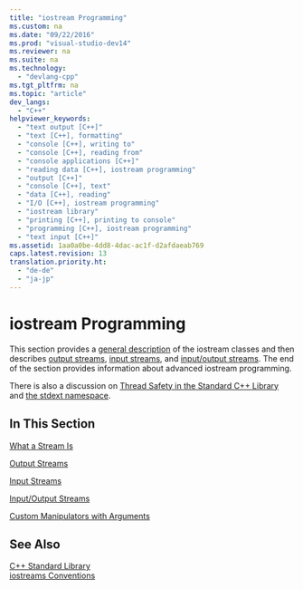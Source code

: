```yaml
---
title: "iostream Programming"
ms.custom: na
ms.date: "09/22/2016"
ms.prod: "visual-studio-dev14"
ms.reviewer: na
ms.suite: na
ms.technology: 
  - "devlang-cpp"
ms.tgt_pltfrm: na
ms.topic: "article"
dev_langs: 
  - "C++"
helpviewer_keywords: 
  - "text output [C++]"
  - "text [C++], formatting"
  - "console [C++], writing to"
  - "console [C++], reading from"
  - "console applications [C++]"
  - "reading data [C++], iostream programming"
  - "output [C++]"
  - "console [C++], text"
  - "data [C++], reading"
  - "I/O [C++], iostream programming"
  - "iostream library"
  - "printing [C++], printing to console"
  - "programming [C++], iostream programming"
  - "text input [C++]"
ms.assetid: 1aa0a0be-4dd8-4dac-ac1f-d2afdaeab769
caps.latest.revision: 13
translation.priority.ht: 
  - "de-de"
  - "ja-jp"
---
```

# iostream Programming
This section provides a [general description](../VS_csharp/what-a-stream-is.md) of the iostream classes and then describes [output streams](../VS_csharp/output-streams.md), [input streams](../VS_csharp/input-streams.md), and [input/output streams](../VS_csharp/input-output-streams.md). The end of the section provides information about advanced iostream programming.  
  
 There is also a discussion on [Thread Safety in the Standard C++ Library](../VS_csharp/thread-safety-in-the-c---standard-library.md) and [the stdext namespace](../VS_csharp/stdext-namespace.md).  
  
## In This Section  
 [What a Stream Is](../VS_csharp/what-a-stream-is.md)  
  
 [Output Streams](../VS_csharp/output-streams.md)  
  
 [Input Streams](../VS_csharp/input-streams.md)  
  
 [Input/Output Streams](../VS_csharp/input-output-streams.md)  
  
 [Custom Manipulators with Arguments](../VS_csharp/custom-manipulators-with-arguments.md)  
  
## See Also  
 [C++ Standard Library](../VS_csharp/c---standard-library-reference.md)   
 [iostreams Conventions](../VS_csharp/iostreams-conventions.md)
